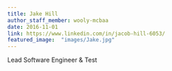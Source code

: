 ```yaml
---
title: Jake Hill
author_staff_member: wooly-mcbaa
date: 2016-11-01
link: https://www.linkedin.com/in/jacob-hill-6053/
featured_image:  "images/Jake.jpg"
---
```


Lead Software Engineer & Test